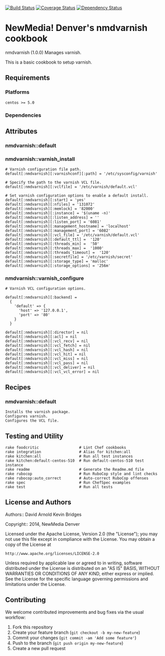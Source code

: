 [![Build Status](https://travis-ci.org/newmediadenver/nmdvarnish.svg?branch=master)](https://travis-ci.org/newmediadenver/nmdvarnish) [![Coverage Status](https://coveralls.io/repos/newmediadenver/nmdvarnish/badge.png?branch=master)](https://coveralls.io/r/newmediadenver/nmdvarnish?branch=master) [![Dependency Status](https://gemnasium.com/newmediadenver/nmdvarnish.svg)](https://gemnasium.com/newmediadenver/nmdvarnish)

NewMedia! Denver's nmdvarnish cookbook
=============================

nmdvarnish (1.0.0) Manages varnish.

This is a basic cookbook to setup varnish.

Requirements
------------

### Platforms

`centos >= 5.0`

### Dependencies


Attributes
----------

### nmdvarnish::default
    
### nmdvarnish::varnish_install
    
    # Varnish configuration file path.
    default[:nmdvarnish][:varnishconf][:path] = '/etc/sysconfig/varnish'
    
    # Specify the path to the varnish VCL file.
    default[:nmdvarnish][:vclfile] = '/etc/varnish/default.vcl'
    
    # Set varnish configuration options to enable a default install.
    default[:nmdvarnish][:start] = 'yes'
    default[:nmdvarnish][:nfiles] = '131072'
    default[:nmdvarnish][:memlock] = '82000'
    default[:nmdvarnish][:instance] = '$(uname -n)'
    default[:nmdvarnish][:listen_address] = ''
    default[:nmdvarnish][:listen_port] = '6081'
    default[:nmdvarnish][:management_hostname] = 'localhost'
    default[:nmdvarnish][:management_port] = '6082'
    default[:nmdvarnish][:vcl_file] = '/etc/varnish/default.vcl'
    default[:nmdvarnish][:default_ttl] =  '120'
    default[:nmdvarnish][:threads_min] =  '50'
    default[:nmdvarnish][:threads_max] =  '1000'
    default[:nmdvarnish][:threads_timeout] =  '120'
    default[:nmdvarnish][:secretfile] = '/etc/varnish/secret'
    default[:nmdvarnish][:storage_type] = 'malloc'
    default[:nmdvarnish][:storage_options] = '256m'
    
### nmdvarnish::varnish_configure
    
    # Varnish VCL configuration options.
    
    default[:nmdvarnish][:backend] =
      {
        'default' => {
          'host' => '127.0.0.1',
          'port' => '80'
        }
      }
    
    default[:nmdvarnish][:director] = nil
    default[:nmdvarnish][:acl] = nil
    default[:nmdvarnish][:vcl_recv] = nil
    default[:nmdvarnish][:vcl_fetch] = nil
    default[:nmdvarnish][:vcl_hash] = nil
    default[:nmdvarnish][:vcl_hit] = nil
    default[:nmdvarnish][:vcl_miss] = nil
    default[:nmdvarnish][:vcl_pass] = nil
    default[:nmdvarnish][:vcl_deliver] = nil
    default[:nmdvarnish][:vcl_vcl_error] = nil

Recipes
-------

### nmdvarnish::default
    Installs the varnish package.
    Configures varnish.
    Configures the VCL file.


Testing and Utility
-------

    rake foodcritic                  # Lint Chef cookbooks
    rake integration                 # Alias for kitchen:all
    rake kitchen:all                 # Run all test instances
    rake kitchen:default-centos-510  # Run default-centos-510 test instance
    rake readme                      # Generate the Readme.md file
    rake rubocop                     # Run RuboCop style and lint checks
    rake rubocop:auto_correct        # Auto-correct RuboCop offenses
    rake spec                        # Run ChefSpec examples
    rake test                        # Run all tests


License and Authors
------------------

Authors:: 
  David Arnold
  Kevin Bridges


Copyright:: 2014, NewMedia Denver

Licensed under the Apache License, Version 2.0 (the "License");
you may not use this file except in compliance with the License.
You may obtain a copy of the License at

    http://www.apache.org/licenses/LICENSE-2.0

Unless required by applicable law or agreed to in writing, software
distributed under the License is distributed on an "AS IS" BASIS,
WITHOUT WARRANTIES OR CONDITIONS OF ANY KIND, either express or implied.
See the License for the specific language governing permissions and
limitations under the License.

Contributing
------------

We welcome contributed improvements and bug fixes via the usual workflow:

1. Fork this repository
2. Create your feature branch (`git checkout -b my-new-feature`)
3. Commit your changes (`git commit -am 'Add some feature'`)
4. Push to the branch (`git push origin my-new-feature`)
5. Create a new pull request
